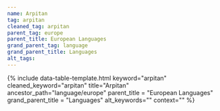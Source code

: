 ```yaml
---
name: Arpitan
tag: arpitan
cleaned_tag: arpitan
parent_tag: europe
parent_title: European Languages
grand_parent_tag: language
grand_parent_title: Languages
alt_tags: 
---
```


{% include data-table-template.html 
  keyword="arpitan" 
  cleaned_keyword="arpitan" 
  title="Arpitan"
  ancestor_path="language/europe" 
  parent_title = "European Languages"
  grand_parent_title = "Languages"
  alt_keywords=""
  context=""
%}

